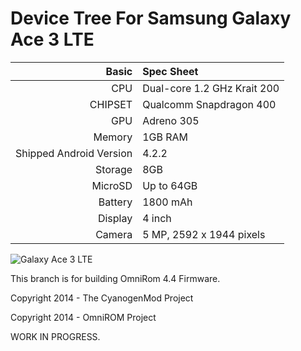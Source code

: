 Device Tree For Samsung Galaxy Ace 3 LTE
===================================== 

| Basic   | Spec Sheet                  |
| -------:|:--------------------------- |
| CPU     | Dual-core 1.2 GHz Krait 200 | 
| CHIPSET | Qualcomm Snapdragon 400 |
| GPU     | Adreno 305 |
| Memory  | 1GB RAM |
| Shipped Android Version | 4.2.2 |
| Storage | 8GB |
| MicroSD | Up to 64GB |
| Battery | 1800 mAh |
| Display | 4 inch |
| Camera  | 5 MP, 2592 x 1944 pixels |


![Galaxy Ace 3 LTE](http://www.sammobile.com/wp-content/uploads/2013/06/GALAXY-Ace-3-LTE-1.jpg "Galaxy Ace 3 LTE")

This branch is for building OmniRom 4.4 Firmware.

Copyright 2014 - The CyanogenMod Project

Copyright 2014 - OmniROM Project

WORK IN PROGRESS.

